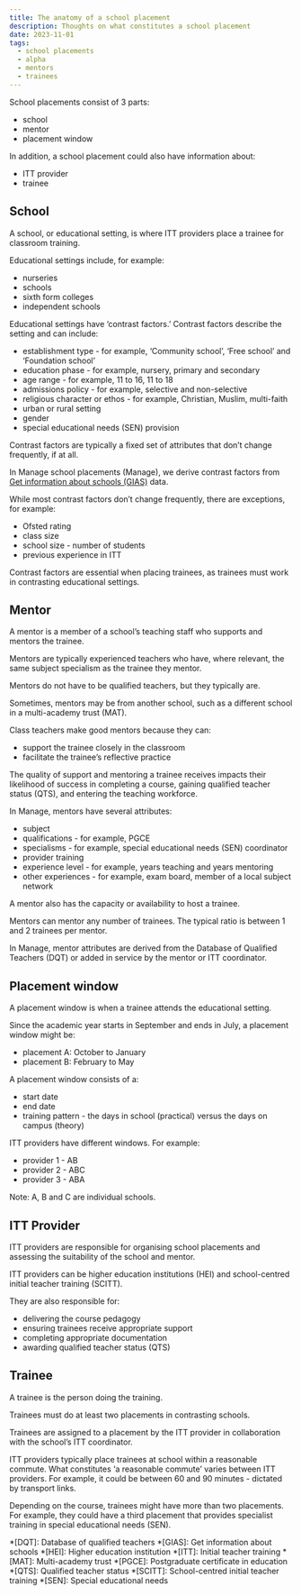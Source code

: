 ```yaml
---
title: The anatomy of a school placement
description: Thoughts on what constitutes a school placement
date: 2023-11-01
tags:
  - school placements
  - alpha
  - mentors
  - trainees
---
```


School placements consist of 3 parts:

- school
- mentor
- placement window

In addition, a school placement could also have information about:

- ITT provider
- trainee

## School

A school, or educational setting, is where ITT providers place a trainee for classroom training.

Educational settings include, for example:

- nurseries
- schools
- sixth form colleges
- independent schools

Educational settings have ‘contrast factors.’ Contrast factors describe the setting and can include:

- establishment type - for example, ‘Community school’, ‘Free school’ and ‘Foundation school’
- education phase - for example, nursery, primary and secondary
- age range - for example, 11 to 16, 11 to 18
- admissions policy - for example, selective and non-selective
- religious character or ethos - for example, Christian, Muslim, multi-faith
- urban or rural setting
- gender
- special educational needs (SEN) provision

Contrast factors are typically a fixed set of attributes that don’t change frequently, if at all.

In Manage school placements (Manage), we derive contrast factors from [Get information about schools (GIAS)](https://get-information-schools.service.gov.uk/) data.

While most contrast factors don’t change frequently, there are exceptions, for example:

- Ofsted rating
- class size
- school size - number of students
- previous experience in ITT

Contrast factors are essential when placing trainees, as trainees must work in contrasting educational settings.

## Mentor

A mentor is a member of a school’s teaching staff who supports and mentors the trainee.

Mentors are typically experienced teachers who have, where relevant, the same subject specialism as the trainee they mentor.

Mentors do not have to be qualified teachers, but they typically are.

Sometimes, mentors may be from another school, such as a different school in a multi-academy trust (MAT).

Class teachers make good mentors because they can:

- support the trainee closely in the classroom
- facilitate the trainee’s reflective practice

The quality of support and mentoring a trainee receives impacts their likelihood of success in completing a course, gaining qualified teacher status (QTS), and entering the teaching workforce.

In Manage, mentors have several attributes:

- subject
- qualifications - for example, PGCE
- specialisms - for example, special educational needs (SEN) coordinator
- provider training
- experience level - for example, years teaching and years mentoring
- other experiences - for example, exam board, member of a local subject network

A mentor also has the capacity or availability to host a trainee.

Mentors can mentor any number of trainees. The typical ratio is between 1 and 2 trainees per mentor.

In Manage, mentor attributes are derived from the Database of Qualified Teachers (DQT) or added in service by the mentor or ITT coordinator.

## Placement window

A placement window is when a trainee attends the educational setting.

Since the academic year starts in September and ends in July, a placement window might be:

- placement A: October to January
- placement B: February to May

A placement window consists of a:

- start date
- end date
- training pattern - the days in school (practical) versus the days on campus (theory)

ITT providers have different windows. For example:

- provider 1 - AB
- provider 2 - ABC
- provider 3 - ABA

Note: A, B and C are individual schools.

## ITT Provider

ITT providers are responsible for organising school placements and assessing the suitability of the school and mentor.

ITT providers can be higher education institutions (HEI) and school-centred initial teacher training (SCITT).

They are also responsible for:

- delivering the course pedagogy
- ensuring trainees receive appropriate support
- completing appropriate documentation
- awarding qualified teacher status (QTS)

## Trainee

A trainee is the person doing the training.

Trainees must do at least two placements in contrasting schools.

Trainees are assigned to a placement by the ITT provider in collaboration with the school’s  ITT coordinator.

ITT providers typically place trainees at school within a reasonable commute. What constitutes ‘a reasonable commute’ varies between ITT providers. For example, it could be between 60 and 90 minutes - dictated by transport links.

Depending on the course, trainees might have more than two placements. For example, they could have a third placement that provides specialist training in special educational needs (SEN).

*[DQT]: Database of qualified teachers
*[GIAS]: Get information about schools
*[HEI]: Higher education institution
*[ITT]: Initial teacher training
*[MAT]: Multi-academy trust
*[PGCE]: Postgraduate certificate in education
*[QTS]: Qualified teacher status
*[SCITT]: School-centred initial teacher training
*[SEN]: Special educational needs
